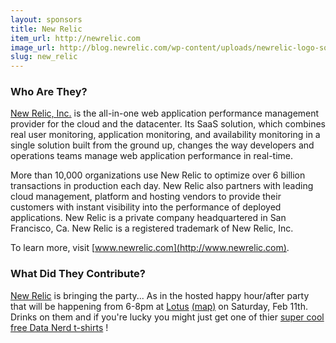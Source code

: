 ```yaml
---
layout: sponsors
title: New Relic
item_url: http://newrelic.com
image_url: http://blog.newrelic.com/wp-content/uploads/newrelic-logo-square-rgbhex4.jpg
slug: new_relic
---
```


### Who Are They?

[New Relic, Inc.](http://newrelic.com) is the all-in-one web application performance management provider for the cloud and the datacenter. Its SaaS solution, which combines real user monitoring, application monitoring, and availability monitoring in a single solution built from the ground up, changes the way developers and operations teams manage web application performance in real-time. 

More than 10,000 organizations use New Relic to optimize over 6 billion transactions in production each day. New Relic also partners with leading cloud management, platform and hosting vendors to provide their customers with instant visibility into the performance of deployed applications. New Relic is a private company headquartered in San Francisco, Ca. New Relic is a registered trademark of New Relic, Inc. 

To learn more, visit [www.newrelic.com](http://www.newrelic.com).

### What Did They Contribute?

[New Relic](http://newrelic.com) is bringing the party... As in the hosted happy hour/after party that will be happening from 6-8pm at [Lotus](http://www.cegportland.com/lotus) [(map)](http://maps.google.com/maps/place?cid=17263702956031428845) on Saturday, Feb 11th. Drinks on them and if you're lucky you might just get one of thier [super cool free Data Nerd t-shirts](http://blog.newrelic.com/2012/01/25/attention-data-nerds-why-new-relic-gives-away-t-shirts/) !